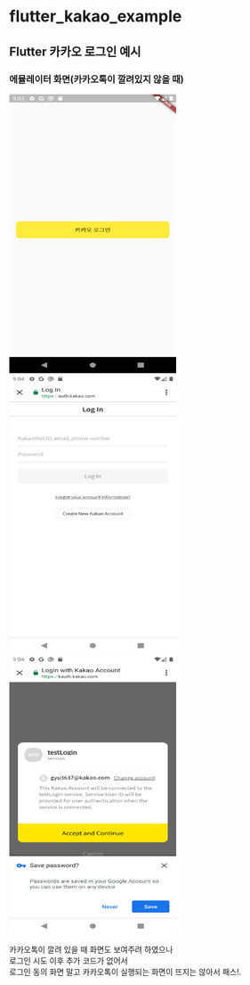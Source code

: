 # flutter_kakao_example

## Flutter 카카오 로그인 예시

### 에뮬레이터 화면(카카오톡이 깔려있지 않을 때)

<img src="https://github.com/Ohgyuchan/cs-study/blob/master/assets/images/flutter_kakao/Screenshot_1634213034.png" width="300" height="500">
<img src="https://github.com/Ohgyuchan/cs-study/blob/master/assets/images/flutter_kakao/Screenshot_1634213040.png" width="300" height="500">
<img src="https://github.com/Ohgyuchan/cs-study/blob/master/assets/images/flutter_kakao/Screenshot_1634213057.png" width="300" height="500">


카카오톡이 깔려 있을 때 화면도 보여주려 하였으나  
로그인 시도 이후 추가 코드가 없어서  
로그인 동의 화면 말고 카카오톡이 실행되는 화면이 뜨지는 않아서 패스!.